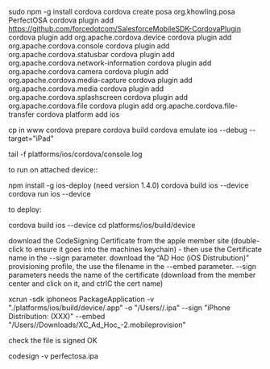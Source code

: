 
sudo npm -g install cordova
cordova create posa org.khowling.posa PerfectOSA
cordova plugin add https://github.com/forcedotcom/SalesforceMobileSDK-CordovaPlugin
cordova plugin add org.apache.cordova.device
cordova plugin add org.apache.cordova.console
cordova plugin add org.apache.cordova.statusbar
cordova plugin add org.apache.cordova.network-information
cordova plugin add org.apache.cordova.camera
cordova plugin add org.apache.cordova.media-capture
cordova plugin add org.apache.cordova.media
cordova plugin add org.apache.cordova.splashscreen
cordova plugin add org.apache.cordova.file
cordova plugin add org.apache.cordova.file-transfer
cordova platform add ios

cp in www
cordova prepare
cordova build
cordova emulate ios  --debug --target="iPad"

tail -f  platforms/ios/cordova/console.log

to run on attached device::

npm install -g ios-deploy (need version 1.4.0)
cordova build ios --device
cordova run ios --device 


to deploy:

cordova build ios --device
cd platforms/ios/build/device

 download the CodeSigning Certificate from the apple member site (double-click to ensure it goes into the machines keychain)  - then use the Certificate name in the --sign parameter.
download the “AD Hoc (iOS Distrubution)” provisioning profile, the use the filename in the --embed parameter.
--sign parameters needs the name of the certificate (download from the member center and click on it, and ctrlC the cert name)

xcrun -sdk iphoneos PackageApplication -v "./platforms/ios/build/device/<app>.app" -o "/Users/<home>/<app>.ipa" --sign "iPhone Distribution: <Name>  (XXX)" --embed "/Users/<home>/Downloads/XC_Ad_Hoc_-2.mobileprovision"

check the file is signed OK

codesign -v perfectosa.ipa
